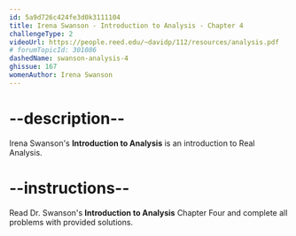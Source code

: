 ```yaml
---
id: 5a9d726c424fe3d0k3111104
title: Irena Swanson - Introduction to Analysis - Chapter 4
challengeType: 2
videoUrl: https://people.reed.edu/~davidp/112/resources/analysis.pdf
# forumTopicId: 301086
dashedName: swanson-analysis-4
ghissue: 167
womenAuthor: Irena Swanson
---
```


# --description--

Irena Swanson's __Introduction to Analysis__ is an introduction to Real Analysis.

# --instructions--

Read Dr. Swanson's __Introduction to Analysis__ Chapter Four and complete all problems with provided solutions.